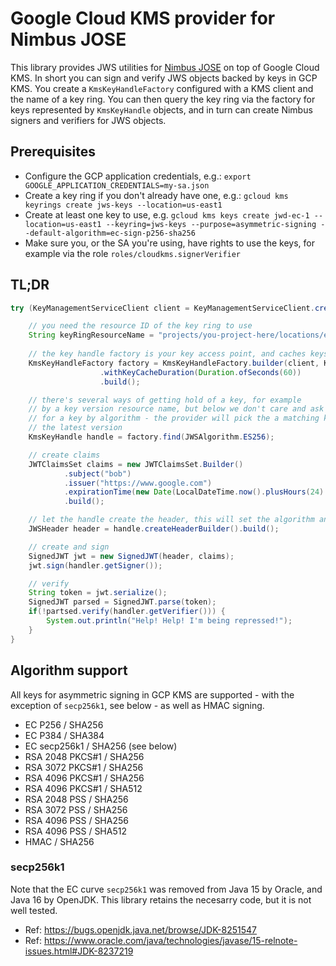 # Google Cloud KMS provider for Nimbus JOSE
This library provides JWS utilities for [Nimbus JOSE](https://bitbucket.org/connect2id/nimbus-jose-jwt) on top of Google Cloud KMS. In short you can sign and verify JWS objects backed by keys in GCP KMS. You create a `KmsKeyHandleFactory` configured with a KMS client and the name of a key ring. You can then query the key ring via the factory for keys represented by `KmsKeyHandle` objects, and in turn can create Nimbus signers and verifiers for JWS objects.

## Prerequisites

* Configure the GCP application credentials, e.g.: `export GOOGLE_APPLICATION_CREDENTIALS=my-sa.json`
* Create a key ring if you don't already have one, e.g.: `gcloud kms keyrings create jws-keys --location=us-east1`
* Create at least one key to use, e.g. `gcloud kms keys create jwd-ec-1 --location=us-east1 --keyring=jws-keys --purpose=asymmetric-signing --default-algorithm=ec-sign-p256-sha256`
* Make sure you, or the SA you're using, have rights to use the keys, for example via the role `roles/cloudkms.signerVerifier` 

## TL;DR

```java
try (KeyManagementServiceClient client = KeyManagementServiceClient.create()) {

    // you need the resource ID of the key ring to use
    String keyRingResourceName = "projects/you-project-here/locations/europe/keyRings/your-keyring";
    
    // the key handle factory is your key access point, and caches keys in memory for you
    KmsKeyHandleFactory factory = KmsKeyHandleFactory.builder(client, KeyRingName.parse(keyRingResourceName))
                    .withKeyCacheDuration(Duration.ofSeconds(60))
                    .build();

    // there's several ways of getting hold of a key, for example
    // by a key version resource name, but below we don't care and ask
    // for a key by algorithm - the provider will pick the a matching key and
    // the latest version
    KmsKeyHandle handle = factory.find(JWSAlgorithm.ES256);

    // create claims
    JWTClaimsSet claims = new JWTClaimsSet.Builder()
            .subject("bob")
            .issuer("https://www.google.com")
            .expirationTime(new Date(LocalDateTime.now().plusHours(24).toInstant(ZoneOffset.UTC).toEpochMilli()))
            .build();

    // let the handle create the header, this will set the algorithm and key ID automagically
    JWSHeader header = handle.createHeaderBuilder().build();

    // create and sign 
    SignedJWT jwt = new SignedJWT(header, claims);
    jwt.sign(handler.getSigner());

    // verify
    String token = jwt.serialize();
    SignedJWT parsed = SignedJWT.parse(token);
    if(!partsed.verify(handler.getVerifier())) {
        System.out.println("Help! Help! I'm being repressed!");
    }
}

```

## Algorithm support
All keys for asymmetric signing in GCP KMS are supported - with the exception of `secp256k1`, see below - as well as HMAC signing. 

* EC P256 / SHA256
* EC P384 / SHA384
* EC secp256k1 / SHA256 (see below)
* RSA 2048 PKCS#1 / SHA256
* RSA 3072 PKCS#1 / SHA256
* RSA 4096 PKCS#1 / SHA256
* RSA 4096 PKCS#1 / SHA512
* RSA 2048 PSS / SHA256
* RSA 3072 PSS / SHA256
* RSA 4096 PSS / SHA256
* RSA 4096 PSS / SHA512
* HMAC / SHA256

### secp256k1
Note that the EC curve `secp256k1` was removed from Java 15 by Oracle, and Java 16 by OpenJDK. This library retains
the necesarry code, but it is not well tested. 

* Ref: https://bugs.openjdk.java.net/browse/JDK-8251547
* Ref: https://www.oracle.com/java/technologies/javase/15-relnote-issues.html#JDK-8237219
